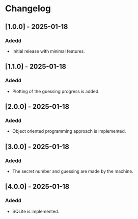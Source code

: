 # Changelog

## [1.0.0] - 2025-01-18
### Adedd
- Initial release with minimal features.

## [1.1.0] - 2025-01-18
### Adedd
- Plotting of the guessing progress is added.


## [2.0.0] - 2025-01-18
### Adedd
- Object oriented programming approach is implemented.


## [3.0.0] - 2025-01-18
### Adedd
- The secret number and guessing are made by the machine.


## [4.0.0] - 2025-01-18
### Adedd
- SQLite is implemented.